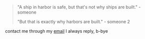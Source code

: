 > "A ship in harbor is safe, but that's not why ships are built." - someone
> 
> "But that is exactly why harbors are built." - someone 2

contact me through my [email](mailto:hello.harshkd@gmail.com) I always reply, b-bye
